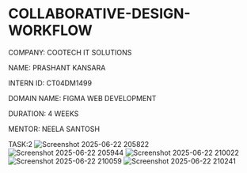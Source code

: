 # COLLABORATIVE-DESIGN-WORKFLOW

COMPANY: COOTECH IT SOLUTIONS

NAME: PRASHANT KANSARA

INTERN ID: CT04DM1499

DOMAIN NAME: FIGMA WEB DEVELOPMENT

DURATION: 4 WEEKS

MENTOR: NEELA SANTOSH

TASK:2
![Screenshot 2025-06-22 205822](https://github.com/user-attachments/assets/fc8fb6a0-739f-4649-91a4-c89e3a4a65aa)
![Screenshot 2025-06-22 205944](https://github.com/user-attachments/assets/dd2da91e-d7f7-4ce3-a951-d11bbd801ffd)
![Screenshot 2025-06-22 210022](https://github.com/user-attachments/assets/224ea7c9-3201-41c9-9fbd-7f05ffbc8f6d)
![Screenshot 2025-06-22 210059](https://github.com/user-attachments/assets/cc81acac-9274-45ed-a42d-547e7a3ffe2b)
![Screenshot 2025-06-22 210241](https://github.com/user-attachments/assets/c134bd0f-8c40-4801-b88e-1c6e1f89b45d)





